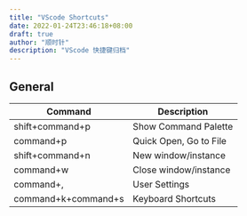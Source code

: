 ```yaml
---
title: "VScode Shortcuts"
date: 2022-01-24T23:46:18+08:00
draft: true
author: "顺时针"
description: "VScode 快捷键归档"
---
```


## General

| Command             | Description            |
| ------------------- | ---------------------- |
| shift+command+p     | Show Command Palette   |
| command+p           | Quick Open, Go to File |
| shift+command+n     | New window/instance    |
| command+w           | Close window/instance  |
| command+,           | User Settings          |
| command+k+command+s | Keyboard Shortcuts     |
